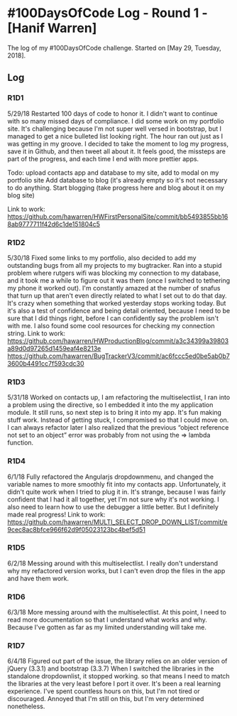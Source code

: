 # #100DaysOfCode Log - Round 1 - [Hanif Warren]

The log of my #100DaysOfCode challenge. Started on [May 29, Tuesday, 2018].

## Log

### R1D1 
5/29/18
Restarted 100 days of code to honor it. I didn't want to continue with so many missed days of compliance. 
I did some work on my portfolio site. It's challenging because I'm not super well versed in bootstrap, but I managed to get a nice bulleted list looking right.
The hour ran out just as I was getting in my groove. I decided to take the moment to log my progress, save it in Github, and then tweet all about it.
It feels good, the missteps are part of the progress, and each time I end with more prettier apps.

Todo:
upload contacts app and database to my site, add to modal on my portfolio site
Add database to blog (it's already empty so it's not necessary to do anything.
Start blogging (take progress here and blog about it on my blog site)

Link to work:
https://github.com/hawarren/HWFirstPersonalSite/commit/bb5493855bb168ab9777711f42d6c1de151804c5

### R1D2 
5/30/18
Fixed some links to my portfolio, also decided to add my outstanding bugs from all my projects to my bugtracker. Ran into a stupid problem where rutgers wifi was blocking my connection to my database, and it took me a while to figure out it was them (once I switched to tethering my phone it worked out).
I'm constantly amazed at the number of snafus that turn up that aren't even directly related to what I set out to do that day. It's crazy when something that worked yesterday stops working today. But it's also a test of confidence and being detail oriented, because I need to be sure that I did things right, before I can confidently say the problem isn't with me. I also found some cool resources for checking my connection string.
Link to work:
https://github.com/hawarren/HWProductionBlog/commit/a3c34399a39803a89d0d97265d1459eaf4e8213e
https://github.com/hawarren/BugTrackerV3/commit/ac6fccc5ed0be5ab0b73600b4491cc7f593cdc30

### R1D3 
5/31/18
Worked on contacts up, I am refactoring the multiselectlist, I ran into a problem using the directive, so I embedded it into the my application module. It still runs, so next step is to bring it into my app.
It's fun making stuff work. Instead of getting stuck, I compromised so that I could move on.
I can always refactor later 
I also realized that the previous “object reference not set to an object” error was probably from not using the => lambda function.


### R1D4 
6/1/18
Fully refactored the Angularjs dropdownmenu, and changed the variable names to more smoothly fit into my contacts app. Unfortunately, it didn't quite work when I tried to plug it in. It's strange, because I was fairly confident that I had it all together, yet I'm not sure why it's not working. I also need to learn how to use the debugger a little better. But I definitely made real progress!
Link to work:
https://github.com/hawarren/MULTI_SELECT_DROP_DOWN_LIST/commit/e9cec8ac8bfce966f62d9f05023123bc4bef5d51

### R1D5 
6/2/18
Messing around with this multiselectlist. I really don't understand why my refactored version works, but I can't even drop the files in the app and have them work.

### R1D6 
6/3/18
More messing around with the multiselectlist. At this point, I need to read more documentation so that I understand what works and why. Because I've gotten as far as my limited understanding will take me.

### R1D7 
6/4/18
Figured out part of the issue, the library relies on an older version of jQuery  (3.3.1) and bootstrap (3.3.7)
When I switched the libraries in the standalone dropdownlist, it stopped working. so that means I need to match the libraries at the very least before I port it over. It's been a real learning experience.
I've spent countless hours on this, but I'm not tired or discouraged. Annoyed that I'm still on this, but I'm very determined nonetheless.
